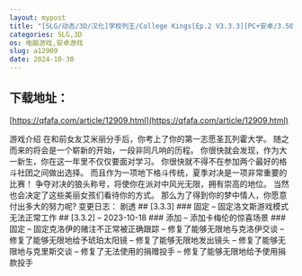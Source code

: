 ```yaml
---
layout: mypost
title: "[SLG/动态/3D/汉化]学校列王/College Kings[Ep.2 V3.3.3][PC+安卓/3.50G]"
categories: SLG,3D
os: 电脑游戏,安卓游戏
slug: a12909
date: 2024-10-30
---
```


## 下载地址：

[https://qfafa.com/article/12909.html](https://qfafa.com/article/12909.html)

游戏介绍
在和前女友艾米丽分手后，你考上了你的第一志愿圣瓦列霍大学。
随之而来的将会是一个崭新的开始，一段非同凡响的历程。
你很快就会发现，作为大一新生，你在这一年里不仅仅要面对学习。
你很快就不得不在参加两个最好的格斗社团之间做出选择。
而且作为一项地下格斗传统，夏季对决是一项非常重要的比赛！
争夺对决的狼头称号，将使你在派对中风光无限，拥有崇高的地位。
当然也会决定了这些美丽女孩们看待你的方式。
那么为了得到你的梦中情人，你愿意付出多大的努力呢?
变更日志：
剧透
\## \[3.3.3\]
\### 固定
– 固定洛文斯游戏模式无法正常工作
\## \[3.3.2\] – 2023-10-18
\### 添加
– 添加卡梅伦的惊喜场景
\### 固定
– 固定克洛伊的赌注不正常被正确跟踪
– 修复了能够无限地与克洛伊交谈
– 修复了能够无限地给予琥珀太阳镜
– 修复了能够无限地发出镜头
– 修复了能够无限地与克里斯交谈
– 修复了无法使用的捐赠投手
– 修复了能够无限地给予使用捐款投手